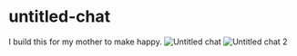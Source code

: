 # untitled-chat
I build this for my mother to make happy.
![Untitled chat](https://user-images.githubusercontent.com/105055543/209639181-d83c3ada-8a7a-4bc4-9fff-d3c975a31197.PNG)
![Untitled chat 2](https://user-images.githubusercontent.com/105055543/209639191-d28afc26-b8b1-48a0-8601-c227938bc00a.PNG)
